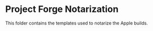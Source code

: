 <!--- Content managed by Project Forge, see [projectforge.md] for details. -->
# Project Forge Notarization

This folder contains the templates used to notarize the Apple builds.
